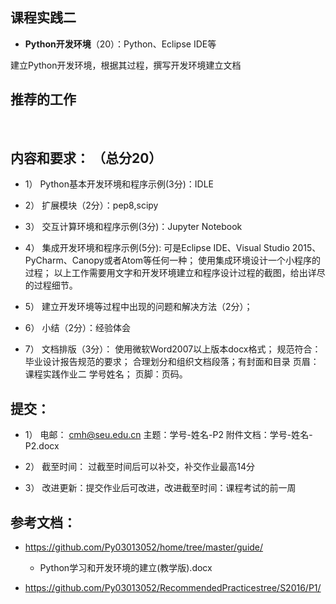 
## 课程实践二

* **Python开发环境**（20）：Python、Eclipse IDE等

建立Python开发环境，根据其过程，撰写开发环境建立文档

## 推荐的工作 
   
## 内容和要求： （总分20）

* 1）	Python基本开发环境和程序示例(3分)：IDLE

* 2）	扩展模块（2分）：pep8,scipy

* 3）	交互计算环境和程序示例(3分)：Jupyter Notebook
* 4）	集成开发环境和程序示例(5分):
          可是Eclipse IDE、Visual Studio 2015、PyCharm、Canopy或者Atom等任何一种；
          使用集成环境设计一个小程序的过程；
         以上工作需要用文字和开发环境建立和程序设计过程的截图，给出详尽的过程细节。

* 5）	建立开发环境等过程中出现的问题和解决方法（2分）；

* 6）	小结（2分）：经验体会

* 7）	文档排版（3分）：
        使用微软Word2007以上版本docx格式；
        规范符合：毕业设计报告规范的要求；
       合理划分和组织文档段落；有封面和目录
       页眉：课程实践作业二  学号姓名； 页脚：页码。

## 提交：

* 1）	电邮： cmh@seu.edu.cn 
          主题：学号-姓名-P2
          附件文档：学号-姓名-P2.docx

* 2）	 截至时间：
         过截至时间后可以补交，补交作业最高14分
* 3）	改进更新：提交作业后可改进，改进截至时间：课程考试的前一周

## 参考文档：

* https://github.com/Py03013052/home/tree/master/guide/

   * Python学习和开发环境的建立(教学版).docx
   
* https://github.com/Py03013052/RecommendedPracticestree/S2016/P1/



